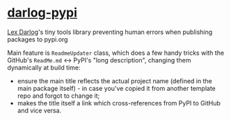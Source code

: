 # [darlog-pypi](https://pypi.org/project/darlog-pypi/)

[Lex Darlog](https://github.com/Lex-DRL)'s tiny tools library preventing human errors when publishing packages to pypi.org

Main feature is `ReadmeUpdater` class, which does a few handy tricks with the GitHub's `ReadMe.md` <-> PyPI's "long description", changing them dynamically at build time:
- ensure the main title reflects the actual project name (defined in the main package itself) - in case you've copied it from another template repo and forgot to change it;
- makes the title itself a link which cross-references from PyPI to GitHub and vice versa.
